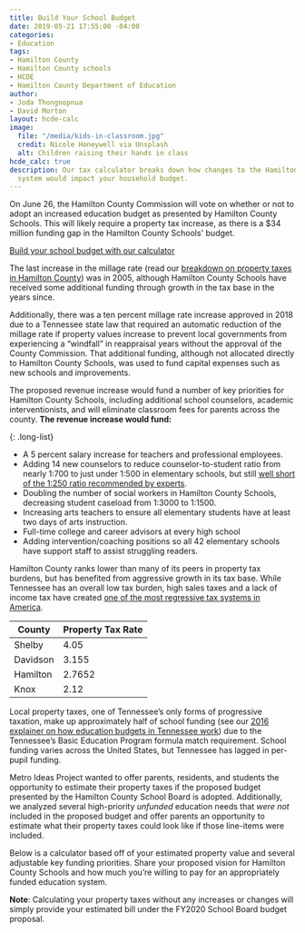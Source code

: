 ```yaml
---
title: Build Your School Budget
date: 2019-05-21 17:55:00 -04:00
categories:
- Education
tags:
- Hamilton County
- Hamilton County schools
- HCDE
- Hamilton County Department of Education
author:
- Joda Thongnopnua
- David Morton
layout: hcde-calc
image:
  file: "/media/kids-in-classroom.jpg"
  credit: Nicole Honeywell via Unsplash
  alt: Children raising their hands in class
hcde_calc: true
description: Our tax calculator breaks down how changes to the Hamilton County school
  system would impact your household budget.
---
```


On June 26, the Hamilton County Commission will vote on whether or not to adopt an increased education budget as presented by Hamilton County Schools. This will likely require a property tax increase, as there is a $34 million funding gap in the Hamilton County Schools' budget.


<a href="#react-root">Build your school budget with our calculator</a>

The last increase in the millage rate (read our [breakdown on property taxes in Hamilton County](https://metroideas.org/projects/tax-revenue-in-hamilton-county/)) was in 2005, although Hamilton County Schools have received some additional funding through growth in the tax base in the years since.

Additionally, there was a ten percent millage rate increase approved in 2018 due to a Tennessee state law that required an automatic reduction of the millage rate if property values increase to prevent local governments from experiencing a “windfall” in reappraisal years without the approval of the County Commission. That additional funding, although not allocated directly to Hamilton County Schools, was used to fund capital expenses such as new schools and improvements.

The proposed revenue increase would fund a number of key priorities for Hamilton County Schools, including additional school counselors, academic interventionists, and will eliminate classroom fees for parents across the county. **The revenue increase would fund:**

{: .long-list}
+ A 5 percent salary increase for teachers and professional employees.
+ Adding 14 new counselors to reduce counselor-to-student ratio from nearly 1:700 to just under 1:500 in elementary schools, but still [well short of the 1:250 ratio recommended by experts](https://www.schoolcounselor.org/asca/media/asca/home/Ratios15-16.pdf).
+ Doubling the number of social workers in Hamilton County Schools, decreasing student caseload from 1:3000 to 1:1500.
+ Increasing arts teachers to ensure all elementary students have at least two days of arts instruction.
+ Full-time college and career advisors at every high school
+ Adding intervention/coaching positions so all 42 elementary schools have support staff to assist struggling readers.

Hamilton County ranks lower than many of its peers in property tax burdens, but has benefited from aggressive growth in its tax base. While Tennessee has an overall low tax burden, high sales taxes and a lack of income tax have created [one of the most regressive tax systems in America](https://itep.org/wp-content/uploads/whopays-ITEP-2018.pdf).

<table>
  <thead>
    <tr>
      <th>County</th>
      <th>Property Tax Rate</th>
    </tr>
  </thead>
  <tbody>
    <tr>
      <td>Shelby</td>
      <td>4.05</td>
    </tr>
    <tr>
      <td>Davidson</td>
      <td>3.155</td>
    </tr>
    <tr>
      <td>Hamilton</td>
      <td>2.7652</td>
    </tr>
    <tr>
      <td>Knox</td>
      <td>2.12</td>
    </tr>
  </tbody>
</table>

Local property taxes, one of Tennessee’s only forms of progressive taxation, make up approximately half of school funding (see our [2016 explainer on how education budgets in Tennessee work](https://metroideas.org/projects/the-cost-of-education/)) due to the Tennessee’s Basic Education Program formula match requirement. School funding varies across the United States, but Tennessee has lagged in per-pupil funding.

<div id="map"></div>
<script src="//pym.nprapps.org/pym.v1.min.js"></script>
<script>
  var url   = "https://graphics.metroideas.org/maps/us-education-spending-per-student/";
  new pym.Parent("map", url, {});
</script>

Metro Ideas Project wanted to offer parents, residents, and students the opportunity to estimate their property taxes if the proposed budget presented by the Hamilton County School Board is adopted. Additionally, we analyzed several high-priority _unfunded_ education needs that _were not_ included in the proposed budget and offer parents an opportunity to estimate what their property taxes could look like if those line-items were included.

Below is a calculator based off of your estimated property value and several adjustable key funding priorities. Share your proposed vision for Hamilton County Schools and how much you’re willing to pay for an appropriately funded education system.

**Note**: Calculating your property taxes without any increases or changes will simply provide your estimated bill under the FY2020 School Board budget proposal.
